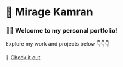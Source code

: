 # 🌟 Mirage Kamran

### 👩‍💻 Welcome to my personal portfolio!  
Explore my work and projects below 👇👇👇  

🔗 [Check it out](https://miragekamran.vercel.app/)
